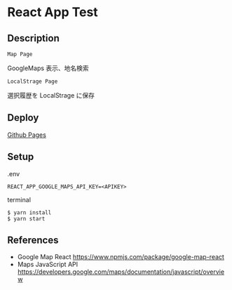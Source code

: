 # React App Test

## Description

`Map Page`

GoogleMaps 表示、地名検索

`LocalStrage Page`

選択履歴を LocalStrage に保存

## Deploy

[Github Pages](https://itoi10.github.io/my-react-sample/)

## Setup

.env

```
REACT_APP_GOOGLE_MAPS_API_KEY=<APIKEY>
```

terminal

```
$ yarn install
$ yarn start
```

## References

- Google Map React https://www.npmjs.com/package/google-map-react
- Maps JavaScript API https://developers.google.com/maps/documentation/javascript/overview
